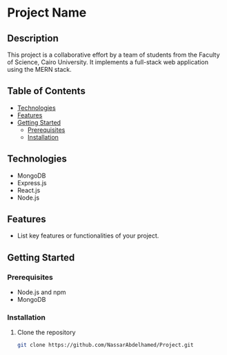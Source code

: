 # Project Name

## Description
This project is a collaborative effort by a team of students from the Faculty of Science, Cairo University. It implements a full-stack web application using the MERN stack.

## Table of Contents
- [Technologies](#technologies)
- [Features](#features)
- [Getting Started](#getting-started)
  - [Prerequisites](#prerequisites)
  - [Installation](#installation)

## Technologies
- MongoDB
- Express.js
- React.js
- Node.js

## Features
- List key features or functionalities of your project.

## Getting Started
### Prerequisites
- Node.js and npm
- MongoDB

### Installation
1. Clone the repository
   ```bash
   git clone https://github.com/NassarAbdelhamed/Project.git
